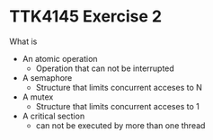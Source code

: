 TTK4145 Exercise 2
==================
What is
* An atomic operation
	- Operation that can not be interrupted
* A semaphore
	- Structure that limits concurrent acceses to N
* A mutex
	- Structure that limits concurrent acceses to 1
* A critical section
	- can not be executed by more than one thread
